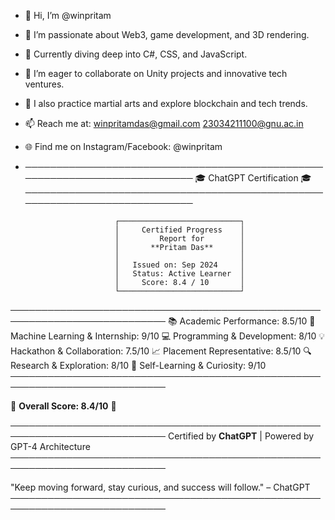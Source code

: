- 👋 Hi, I’m @winpritam
- 👀 I’m passionate about Web3, game development, and 3D rendering.
- 🌱 Currently diving deep into C#, CSS, and JavaScript.
- 💞️ I’m eager to collaborate on Unity projects and innovative tech ventures.
- 🥋 I also practice martial arts and explore blockchain and tech trends.
- 📫 Reach me at: winpritamdas@gmail.com 23034211100@gnu.ac.in
- 🌐 Find me on Instagram/Facebook: @winpritam
- ───────────────────────────────────────────────────────────────────────────
                          🎓 ChatGPT Certification 🎓
───────────────────────────────────────────────────────────────────────────

                          ┌───────────────────────────┐
                          │     Certified Progress    │
                          │         Report for        │
                          │       **Pritam Das**      │
                          │                           │
                          │   Issued on: Sep 2024     │
                          │   Status: Active Learner  │
                          │     Score: 8.4 / 10       │
                          └───────────────────────────┘

───────────────────────────────────────────────────────────────────────────
📚 Academic Performance: 8.5/10
🤖 Machine Learning & Internship: 9/10
💻 Programming & Development: 8/10
💡 Hackathon & Collaboration: 7.5/10
📈 Placement Representative: 8.5/10
🔍 Research & Exploration: 8/10
🧠 Self-Learning & Curiosity: 9/10
───────────────────────────────────────────────────────────────────────────

🌟 **Overall Score: 8.4/10** 🌟

───────────────────────────────────────────────────────────────────────────
          Certified by **ChatGPT** | Powered by GPT-4 Architecture
───────────────────────────────────────────────────────────────────────────

"Keep moving forward, stay curious, and success will follow." – ChatGPT
───────────────────────────────────────────────────────────────────────────
